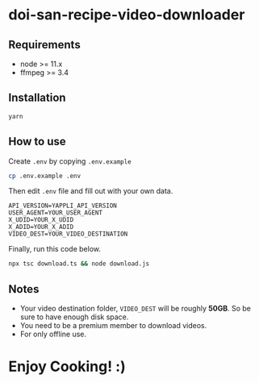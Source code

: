 # doi-san-recipe-video-downloader

## Requirements

- node >= 11.x
- ffmpeg >= 3.4

## Installation

```bash
yarn
```

## How to use

Create `.env` by copying `.env.example`

```bash
cp .env.example .env
```

Then edit `.env` file and fill out with your own data.

```env
API_VERSION=YAPPLI_API_VERSION
USER_AGENT=YOUR_USER_AGENT
X_UDID=YOUR_X_UDID
X_ADID=YOUR_X_ADID
VIDEO_DEST=YOUR_VIDEO_DESTINATION
```

Finally, run this code below.

```bash
npx tsc download.ts && node download.js
```

## Notes

- Your video destination folder, `VIDEO_DEST` will be roughly **50GB**. So be sure to have enough disk space.
- You need to be a premium member to download videos.
- For only offline use.

# Enjoy Cooking! :)
